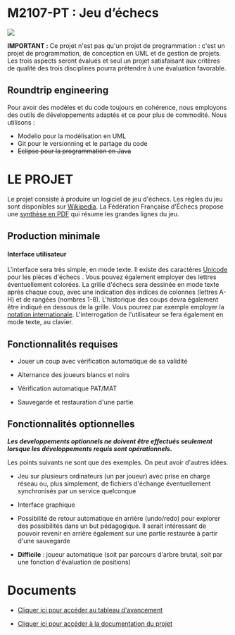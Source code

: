 # M2107-PT : Jeu d’échecs

![](https://www.latoutmaitre.com/wp-content/uploads/2017/11/bandeau-6000x1830.jpg)

**IMPORTANT :** Ce projet n'est pas qu'un projet de programmation : c'est un projet de programmation, de conception en UML et de gestion de projets. Les trois aspects seront évalués et seul un projet satisfaisant aux critères de qualité des trois disciplines pourra prétendre à une évaluation favorable.

## Roundtrip engineering

Pour avoir des modèles et du code toujours en cohérence, nous employons des outils de développements adaptés et ce pour plus de commodité. Nous utilisons :

-   Modelio pour la modélisation en UML
- Git pour le versionning et le partage du code
-   ~~Eclipse pour la programmation en Java~~

# LE PROJET
Le projet consiste à produire un logiciel de jeu d'échecs. Les règles du jeu sont disponibles sur [Wikipedia](https://fr.wikipedia.org/wiki/R%C3%A8gles_du_jeu_d'%C3%A9checs "https://fr.wikipedia.org/wiki/R%C3%A8gles_du_jeu_d'%C3%A9checs"). La Fédération Française d'Échecs propose une [synthèse en PDF](http://www.echecs.asso.fr/Reglements/PresentationRegles.pdf "http://www.echecs.asso.fr/Reglements/PresentationRegles.pdf") qui résume les grandes lignes du jeu.

## Production minimale[](https://www-info.iutv.univ-paris13.fr/dokuwiki/doku.php?id=m2107:start-echecs#production-minimale)

#### Interface utilisateur[](https://www-info.iutv.univ-paris13.fr/dokuwiki/doku.php?id=m2107:start-echecs#interface-utilisateur)

L'interface sera très simple, en mode texte. Il existe des caractères [Unicode](https://fr.wikipedia.org/wiki/Symboles_d%27%C3%A9checs_en_Unicode "https://fr.wikipedia.org/wiki/Symboles_d%27%C3%A9checs_en_Unicode") pour les pièces d'échecs . Vous pouvez également employer des lettres éventuellement colorées. La grille d'échecs sera dessinée en mode texte après chaque coup, avec une indication des indices de colonnes (lettres A-H) et de rangées (nombres 1-8). L'historique des coups devra également être indiqué en dessous de la grille. Vous pourrez par exemple employer la [notation internationale](https://fr.wikipedia.org/wiki/Notation_internationale "https://fr.wikipedia.org/wiki/Notation_internationale"). L'interrogation de l'utilisateur se fera également en mode texte, au clavier.

## Fonctionnalités requises[](https://www-info.iutv.univ-paris13.fr/dokuwiki/doku.php?id=m2107:start-echecs#fonctionnalites-requises)

-   Jouer un coup avec vérification automatique de sa validité

-   Alternance des joueurs blancs et noirs
    
-   Vérification automatique PAT/MAT
    
-   Sauvegarde et restauration d'une partie
    

## Fonctionnalités optionnelles[](https://www-info.iutv.univ-paris13.fr/dokuwiki/doku.php?id=m2107:start-echecs#developpements-optionnels)

**_Les developpements optionnels ne doivent être effectués seulement lorsque les développements requis sont opérationnels._**

Les points suivants ne sont que des exemples. On peut avoir d'autres idées.

-   Jeu sur plusieurs ordinateurs (un par joueur) avec prise en charge réseau ou, plus simplement, de fichiers d'échange éventuellement synchronisés par un service quelconque
    
-   Interface graphique
    
-   Possibilité de retour automatique en arrière (undo/redo) pour explorer des possibilités dans un but pédagogique. Il serait intéressant de pouvoir revenir en arrière également sur une partie restaurée à partir d'une sauvegarde
    
-   **Difficile** : joueur automatique (soit par parcours d'arbre brutal, soit par une fonction d'évaluation de positions)

# Documents

- [Cliquer ici pour accéder au tableau d'avancement](https://docs.google.com/spreadsheets/d/1D1yxiP5UPTljg5wq9t52uJw_tpuwUMoVy2T8b9GGKnY/edit?usp=sharing)

- [Cliquer ici pour accéder à la documentation du projet](https://docs.google.com/document/d/1BRTDQyLqhfcoPSnIb89-K3VTj4ZN3NCbzjfEzyMGcQ4/edit?usp=sharing)

  





